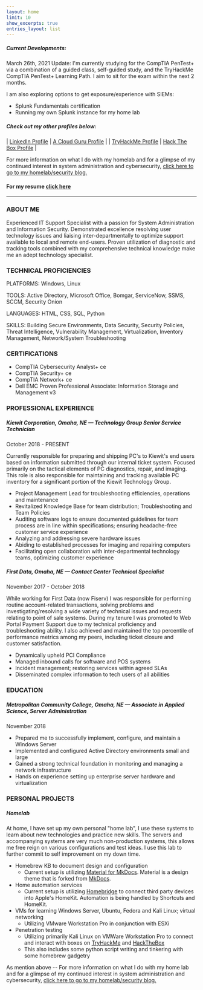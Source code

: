 ```yaml
---
layout: home
limit: 10
show_excerpts: true
entries_layout: list
---
```


##### Current Developments:

March 26th, 2021 Update:
I'm currently studying for the CompTIA PenTest+ via a combination of a guided class, self-guided study, and the TryHackMe CompTIA PenTest+ Learning Path.
I aim to sit for the exam within the next 2 months. 

I am also exploring options to get exposure/experience with SIEMs:
- Splunk Fundamentals certification
- Running my own Splunk instance for my home lab

##### Check out my other profiles below:

| [LinkedIn Profile](https://www.linkedin.com/in/brandon-jimenez/) | [A Cloud Guru Profile](https://learn.acloud.guru/profile/brandon-jimenez1) |
| [TryHackMe Profile](https://tryhackme.com/p/darkplisken) | [Hack The Box Profile](https://www.hackthebox.eu/profile/394819) |
<script src="https://tryhackme.com/badge/179064"></script> <script src="https://www.hackthebox.eu/badge/394819"></script>


For more information on what I do with my homelab and for a glimpse of my continued interest in system administration and cybersecurity, [click here to go to my homelab/security blog.](https://blog.outerhaven.io/)


#### For my resume [click here](BrandonJimenez_Resume.pdf)

------------------------------------------------------------------------------------

### ABOUT ME

Experienced IT Support Specialist with a passion for System Administration and Information Security. Demonstrated excellence resolving user technology issues and liaising inter-departmentally to optimize support available to local and remote end-users. Proven utilization of diagnostic and tracking tools combined with my comprehensive technical knowledge make me an adept technology specialist.

### TECHNICAL PROFICIENCIES

PLATFORMS: Windows, Linux

TOOLS:  Active Directory, Microsoft Office, Bomgar, ServiceNow, SSMS, SCCM, Security Onion

LANGUAGES: HTML, CSS, SQL, Python

SKILLS: Building Secure Environments, Data Security, Security Policies, Threat Intelligence, Vulnerability Management, Virtualization, Inventory Management, Network/System Troubleshooting

### CERTIFICATIONS

- CompTIA Cybersecurity Analyst+ ce
- CompTIA Security+ ce 
- CompTIA Network+ ce 
- Dell EMC Proven Professional Associate: Information Storage and Management v3

### PROFESSIONAL EXPERIENCE

##### Kiewit Corporation, Omaha, NE — Technology Group Senior Service Technician
October 2018 - PRESENT

Currently responsible for preparing and shipping PC's to Kiewit's end users based on information submitted through our internal ticket system. Focused primarily on the tactical elements of PC diagnostics, repair, and imaging. This role is also responsible for maintaining and tracking available PC inventory for a significant portion of the Kiewit Technology Group.
- Project Management Lead for troubleshooting efficiencies, operations and maintenance
- Revitalized Knowledge Base for team distribution; Troubleshooting and Team Policies
- Auditing software logs to ensure documented guidelines for team process are in line within specifications; ensuring headache-free customer service experience
- Analyzing and addressing severe hardware issues
- Abiding to established processes for imaging and repairing computers
- Facilitating open collaboration with inter-departmental technology teams, optimizing customer experience

##### First Data, Omaha, NE — Contact Center Technical Specialist
November 2017 - October 2018

While working for First Data (now Fiserv) I was responsible for performing routine account-related transactions, solving problems and investigating/resolving a wide variety of technical issues and requests relating to point of sale systems. During my tenure I was promoted to Web Portal Payment Support due to my technical proficiency and troubleshooting ability. I also achieved and maintained the top percentile of performance metrics among my peers, including ticket closure and customer satisfaction.
- Dynamically upheld PCI Compliance
- Managed inbound calls for software and POS systems
- Incident management; restoring services within agreed SLAs
- Disseminated complex information to tech users of all abilities

### EDUCATION

##### Metropolitan Community College, Omaha, NE — Associate in Applied Science, Server Administration 
November 2018

- Prepared me to successfully implement, configure, and maintain a Windows Server
- Implemented and configured Active Directory environments small and large
- Gained a strong technical foundation in monitoring and managing a network infrastructure
- Hands on experience setting up enterprise server hardware and virtualization

### PERSONAL PROJECTS
##### Homelab

At home, I have set up my own personal "home lab", I use these systems to learn about new technologies and practice new skills. The servers and accompanying systems are very much non-production systems, this allows me free reign on various configurations and test ideas. I use this lab to further commit to self improvement on my down time.


- Homebrew KB to document design and configuration
  - Current setup is utilizing [Material for MkDocs](https://github.com/squidfunk/mkdocs-material). Material is a design theme that is forked from [MkDocs](https://www.mkdocs.org/).
- Home automation services
  - Current setup is utilizing [Homebridge](https://homebridge.io/) to connect third party devices into Apple's HomeKit. Automation is being handled by Shortcuts and HomeKit. 
- VMs for learning Windows Server, Ubuntu, Fedora and Kali Linux; virtual networking
  - Utilizing VMware Workstation Pro in conjunction with ESXi
- Penetration testing
  - Utilizing primarily Kali Linux on VMWare Workstation Pro to connect and interact with boxes on [TryHackMe](https://tryhackme.com/) and [HackTheBox](https://www.hackthebox.eu/)
  - This also includes some python script writing and tinkering with some homebrew gadgetry 

As mention above -- For more information on what I do with my home lab and for a glimpse of my continued interest in system administration and cybersecurity, [click here to go to my homelab/security blog.](https://blog.outerhaven.io/)
